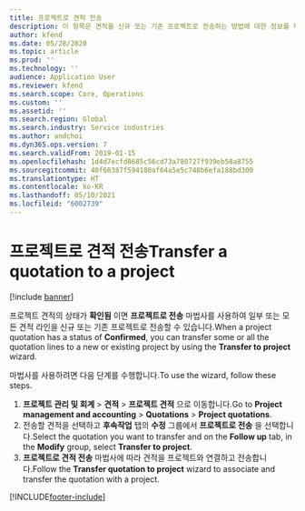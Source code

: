 ```yaml
---
title: 프로젝트로 견적 전송
description: 이 항목은 견적을 신규 또는 기존 프로젝트로 전송하는 방법에 대한 정보를 제공합니다.
author: kfend
ms.date: 05/28/2020
ms.topic: article
ms.prod: ''
ms.technology: ''
audience: Application User
ms.reviewer: kfend
ms.search.scope: Core, Operations
ms.custom: ''
ms.assetid: ''
ms.search.region: Global
ms.search.industry: Service industries
ms.author: andchoi
ms.dyn365.ops.version: 7
ms.search.validFrom: 2019-01-15
ms.openlocfilehash: 1d4d7ecfd8685c56cd73a780727f939eb58a8755
ms.sourcegitcommit: 40f68387f594180af64a5e5c748b6efa188bd300
ms.translationtype: HT
ms.contentlocale: ko-KR
ms.lasthandoff: 05/10/2021
ms.locfileid: "6002739"
---
```

# <a name="transfer-a-quotation-to-a-project"></a><span data-ttu-id="0a467-103">프로젝트로 견적 전송</span><span class="sxs-lookup"><span data-stu-id="0a467-103">Transfer a quotation to a project</span></span>

[!include [banner](../includes/banner.md)]

<span data-ttu-id="0a467-104">프로젝트 견적의 상태가 **확인됨** 이면 **프로젝트로 전송** 마법사를 사용하여 일부 또는 모든 견적 라인을 신규 또는 기존 프로젝트로 전송할 수 있습니다.</span><span class="sxs-lookup"><span data-stu-id="0a467-104">When a project quotation has a status of **Confirmed**, you can transfer some or all the quotation lines to a new or existing project by using the **Transfer to project** wizard.</span></span> 

<span data-ttu-id="0a467-105">마법사를 사용하려면 다음 단계를 수행합니다.</span><span class="sxs-lookup"><span data-stu-id="0a467-105">To use the wizard, follow these steps.</span></span>

1. <span data-ttu-id="0a467-106">**프로젝트 관리 및 회계** > **견적** > **프로젝트 견적** 으로 이동합니다.</span><span class="sxs-lookup"><span data-stu-id="0a467-106">Go to **Project management and accounting** > **Quotations** > **Project quotations**.</span></span>
2. <span data-ttu-id="0a467-107">전송할 견적을 선택하고 **후속작업** 탭의 **수정** 그룹에서 **프로젝트로 전송** 을 선택합니다.</span><span class="sxs-lookup"><span data-stu-id="0a467-107">Select the quotation you want to transfer and on the **Follow up** tab, in the **Modify** group, select **Transfer to project**.</span></span>
3. <span data-ttu-id="0a467-108">**프로젝트로 견적 전송** 마법사에 따라 견적을 프로젝트와 연결하고 전송합니다.</span><span class="sxs-lookup"><span data-stu-id="0a467-108">Follow the **Transfer quotation to project** wizard to associate and transfer the quotation with a project.</span></span>


[!INCLUDE[footer-include](../includes/footer-banner.md)]